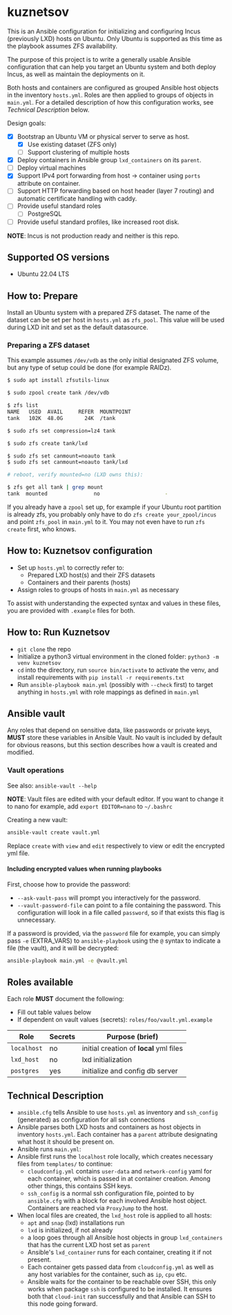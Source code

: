 # kuznetsov

This is an Ansible configuration for initializing and configuring Incus
(previously LXD) hosts on Ubuntu. Only Ubuntu is supported as this time
as the playbook assumes ZFS availability.

The purpose of this project is to write a generally usable Ansible
configuration that can help you target an Ubuntu system and both deploy
Incus, as well as maintain the deployments on it.

Both hosts and containers are configured as grouped Ansible host objects
in the inventory `hosts.yml`. Roles are then applied to groups of objects
in `main.yml`. For a detailed description of how this configuration
works, see *Technical Description* below.

Design goals:

- [x] Bootstrap an Ubuntu VM or physical server to serve as host.
  - [x] Use existing dataset (ZFS only)
  - [ ] Support clustering of multiple hosts
- [x] Deploy containers in Ansible group `lxd_containers` on its
  `parent`.
- [ ] Deploy virtual machines
- [x] Support IPv4 port forwarding from host -> container using `ports`
  attribute on container.
- [ ] Support HTTP forwarding based on host header (layer 7 routing) and
  automatic certificate handling with caddy.
- [ ] Provide useful standard roles
  - [ ] PostgreSQL
- [ ] Provide useful standard profiles, like increased root disk.

**NOTE**: Incus is not production ready and neither is this repo.

## Supported OS versions

- Ubuntu 22.04 LTS

## How to: Prepare

Install an Ubuntu system with a prepared ZFS dataset. The name of the
dataset can be set per host in `hosts.yml` as `zfs_pool`. This value
will be used during LXD init and set as the default datasource.

### Preparing a ZFS dataset

This example assumes `/dev/vdb` as the only initial designated ZFS
volume, but any type of setup could be done (for example RAIDz).

```sh
$ sudo apt install zfsutils-linux

$ sudo zpool create tank /dev/vdb

$ zfs list
NAME   USED  AVAIL     REFER  MOUNTPOINT
tank   102K  48.0G       24K  /tank

$ sudo zfs set compression=lz4 tank

$ sudo zfs create tank/lxd

$ sudo zfs set canmount=noauto tank
$ sudo zfs set canmount=noauto tank/lxd

# reboot, verify mounted=no (LXD owns this):

$ zfs get all tank | grep mount
tank  mounted               no                     -
```

If you already have a `zpool` set up, for example if your Ubuntu root
partition is already zfs, you probably only have to do `zfs create
your_zpool/incus` and point `zfs_pool` in `main.yml` to it. You may not
even have to run `zfs create` first, who knows.

## How to: Kuznetsov configuration

- Set up `hosts.yml` to correctly refer to:
  - Prepared LXD host(s) and their ZFS datasets
  - Containers and their parents (hosts)
- Assign roles to groups of hosts in `main.yml` as necessary

To assist with understanding the expected syntax and values in these
files, you are provided with `.example` files for both.

## How to: Run Kuznetsov

- `git clone` the repo
- Initialize a python3 virtual environment in the cloned folder:
  `python3 -m venv kuznetsov`
- `cd` into the directory, run `source bin/activate` to activate the
  venv, and install requirements with `pip install -r requirements.txt`
- Run `ansible-playbook main.yml` (possibly with `--check` first) to
  target anything in `hosts.yml` with role mappings as defined in `main.yml`

## Ansible vault

Any roles that depend on sensitive data, like passwords or private keys,
**MUST** store these variables in Ansible Vault. No vault is included by
default for obvious reasons, but this section describes how a vault is
created and modified.

### Vault operations

See also: `ansible-vault --help`

**NOTE**: Vault files are edited with your default editor. If you want
to change it to nano for example, add `export EDITOR=nano` to
`~/.bashrc`

Creating a new vault:

```sh
ansible-vault create vault.yml
```

Replace `create` with `view` and `edit` respectively to view or edit the
encrypted yml file.

#### Including encrypted values when running playbooks

First, choose how to provide the password:

- `--ask-vault-pass` will prompt you interactively for the password.
- `--vault-password-file` can point to a file containing the password. This configuration will look in a file called `password`, so if that exists this flag is unnecessary.

If a password is provided, via the `password` file for example, you can simply pass `-e` (EXTRA_VARS) to `ansible-playbook` using the `@` syntax to indicate a file (the vault), and it will be decrypted:

```sh
ansible-playbook main.yml -e @vault.yml
```

## Roles available

Each role **MUST** document the following:

- Fill out table values below
- If dependent on vault values (secrets): `roles/foo/vault.yml.example`

| Role        | Secrets | Purpose (brief)                         |
| ----------- | ------- | --------------------------------------- |
| `localhost` | no      | initial creation of **local** yml files |
| `lxd_host`  | no      | lxd initialization                      |
| `postgres`  | yes     | initialize and config db server         |

## Technical Description

- `ansible.cfg` tells Ansible to use `hosts.yml` as inventory and
  `ssh_config` (generated) as configuration for all ssh connections
- Ansible parses both LXD hosts and containers as host objects in
  inventory `hosts.yml`. Each container has a `parent` attribute
  designating what host it should be present on.
- Ansible runs `main.yml`:
- Ansible first runs the `localhost` role locally, which creates
  necessary files from `templates/` to continue:
  - `cloudconfig.yml` contains `user-data` and `network-config` yaml for
    each container, which is passed in at container creation. Among
    other things, this contains SSH keys.
  - `ssh_config` is a normal ssh configuration file, pointed to by
    `ansible.cfg` with a block for each involved Ansible host object.
    Containers are reached via `ProxyJump` to the host.
- When local files are created, the `lxd_host` role is applied to all
  hosts:
  - `apt` and `snap` (lxd) installations run
  - `lxd` is initialized, if not already
  - a loop goes through all Ansible host objects in group
    `lxd_containers` that has the current LXD host set as `parent`
  - Ansible's `lxd_container` runs for each container, creating it if
    not present.
  - Each container gets passed data from `cloudconfig.yml` as well as
    any host variables for the container, such as `ip`, `cpu` etc.
  - Ansible waits for the container to be reachable over SSH, this only
    works when package `ssh` is configured to be installed. It ensures
    both that `cloud-init` ran successfully and that Ansible can SSH to
    this node going forward.
